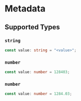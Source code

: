 # Metadata


## Supported Types

### `string`

```typescript
const value: string = "<value>";
```

### `number`

```typescript
const value: number = 128403;
```

### `number`

```typescript
const value: number = 1284.03;
```

